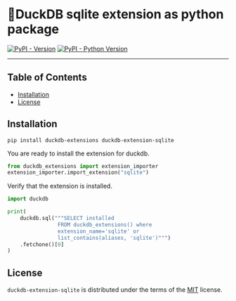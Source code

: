 # 🦆DuckDB sqlite extension as python package

[![PyPI - Version](https://img.shields.io/pypi/v/duckdb-extension-sqlite.svg)](https://pypi.org/project/duckdb-extension-sqlite)
[![PyPI - Python Version](https://img.shields.io/pypi/pyversions/duckdb-extension-sqlite.svg)](https://pypi.org/project/duckdb-extension-sqlite)

-----

## Table of Contents

- [Installation](#installation)
- [License](#license)


## Installation
```console
pip install duckdb-extensions duckdb-extension-sqlite
```
You are ready to install the extension for duckdb.
```python
from duckdb_extensions import extension_importer
extension_importer.import_extension("sqlite")
```

Verify that the extension is installed.
```python
import duckdb

print(
    duckdb.sql("""SELECT installed
                FROM duckdb_extensions() where 
                extension_name='sqlite' or 
                list_contains(aliases, 'sqlite')""")
    .fetchone()[0]
)
```

## License

`duckdb-extension-sqlite` is distributed under the terms of the [MIT](https://spdx.org/licenses/MIT.html) license.
